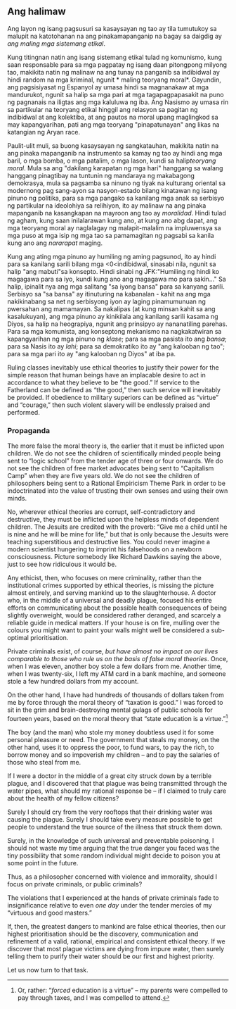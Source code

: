 ## Ang halimaw

Ang layon ng isang pagsusuri sa kasaysayan ng tao ay tila tumutukoy sa malupit na katotohanan na ang pinakamapanganip na bagay sa daigdig ay *ang maling mga sistemang etikal*.

Kung titingnan natin ang isang sistemang etikal tulad ng komunismo, kung saan responsable para sa mga pagpatay ng isang daan pitongpong milyong tao, makikita natin ng malinaw na ang tunay na panganib sa indibidwal ay hindi random na mga kriminal, ngunit * maling teoryang moral*. Gayundin, ang pagsisiyasat ng Espanyol ay umasa hindi sa magnanakaw at mga mandurukot, ngunit sa halip sa mga pari at mga tagapagpapasakit na puno ng pagnanais na iligtas ang mga kaluluwa ng iba. Ang Nasismo ay umasa rin sa partikular na teoryang etikal hinggil ang relasyon sa pagitan ng indibidwal at ang kolektiba, at ang pautos na moral upang maglingkod sa may kapangyarihan, pati ang mga teoryang "pinapatunayan" ang likas na katangian ng Aryan race.

Paulit-ulit muli, sa buong kasaysayan ng sangkatauhan, makikita natin na ang pinaka mapanganib na instrumento sa kamay ng tao ay hindi ang mga baril, o mga bomba, o mga patalim, o mga lason, kundi sa halip*teoryang moral*. Mula sa ang "dakilang karapatan ng mga hari" hanggang sa walang hanggang pinagtibay na tuntunin ng mandaraya ng makabagong demokrasya, mula sa pagsamba sa ninuno ng tiyak na kulturang oriental sa modernong pag sang-ayon sa nasyon-estado bilang kinatawan ng isang pinuno ng politika, para sa mga pangako sa kanilang mga anak sa serbisyo ng partikular na ideolohiya sa relihiyon, ito ay malinaw na ang pinaka mapanganib na kasangkapan na mayroon ang tao ay *moralidad*. Hindi tulad ng agham, kung saan inilalarawan kung ano, at kung ano abg dapat, ang mga teoryang moral ay naglalagay ng malapit-malalim na impluwensya sa mga puso at mga isip ng mga tao sa pamamagitan ng pagsabi sa kanila kung ano ang *nararapat* maging.

Kung ang ating mga pinuno ay humiling ng aming pagsunod, ito ay hindi para sa kanilang sarili bilang mga <0<indibidwal</em>, sinasabi nila, ngunit sa halip "ang mabuti"sa konsepto. Hindi sinabi ng JFK:"Humiling ng hindi ko magagawa para sa iyo, kundi kung ano ang magagawa mo para sakin..." Sa halip, ipinalit nya ang mga salitang "sa iyong bansa" para sa kanyang sarili. Serbisyo sa "sa bansa" ay itinuturing na kabanalan - kahit na ang mga nakikinabang sa net ng serbisyong iyon ay laging pinamumunuan ng pwersahan ang mamamayan. Sa nakalipas (at kung minsan kahit sa ang kasalukuyan), ang mga pinuno ay kinikilala ang kanilang sarili kasama ng Diyos, sa halip na heograpiya, ngunit ang prinsipyo ay nananatiling parehas. Para sa mga komunista, ang konseptong mekanismo na nagkakatwiran sa kapangyarihan ng mga pinuno ng *klase*; para sa mga pasista ito ang *bansa*; para sa Nasis ito ay *lahi*; para sa demokratiko ito ay "ang kalooban ng tao"; para sa mga pari ito ay "ang kalooban ng Diyos" at iba pa.

Ruling classes inevitably use ethical theories to justify their power for the simple reason that human beings have an implacable desire to act in accordance to what they believe to be “the good.” If service to the Fatherland can be defined as “the good,” then such service will inevitably be provided. If obedience to military superiors can be defined as “virtue” and “courage,” then such violent slavery will be endlessly praised and performed.

### Propaganda

The more false the moral theory is, the earlier that it must be inflicted upon children. We do not see the children of scientifically minded people being sent to “logic school” from the tender age of three or four onwards. We do not see the children of free market advocates being sent to “Capitalism Camp” when they are five years old. We do not see the children of philosophers being sent to a Rational Empiricism Theme Park in order to be indoctrinated into the value of trusting their own senses and using their own minds.

No, wherever ethical theories are corrupt, self-contradictory and destructive, they must be inflicted upon the helpless minds of dependent children. The Jesuits are credited with the proverb: “Give me a child until he is nine and he will be mine for life,” but that is only because the Jesuits were teaching superstitious and destructive lies. You could never imagine a modern scientist hungering to imprint his falsehoods on a newborn consciousness. Picture somebody like Richard Dawkins saying the above, just to see how ridiculous it would be.

Any ethicist, then, who focuses on mere criminality, rather than the institutional crimes supported by ethical theories, is missing the picture almost entirely, and serving mankind up to the slaughterhouse. A doctor who, in the middle of a universal and deadly plague, focused his entire efforts on communicating about the possible health consequences of being slightly overweight, would be considered rather deranged, and scarcely a reliable guide in medical matters. If your house is on fire, mulling over the colours you might want to paint your walls might well be considered a sub-optimal prioritisation.

Private criminals exist, of course, *but have almost no impact on our lives comparable to those who rule us on the basis of false moral theories*. Once, when I was eleven, another boy stole a few dollars from me. Another time, when I was twenty-six, I left my ATM card in a bank machine, and someone stole a few hundred dollars from my account.

On the other hand, I have had hundreds of thousands of dollars taken from me by force through the moral theory of “taxation is good.” I was forced to sit in the grim and brain-destroying mental gulags of public schools for fourteen years, based on the moral theory that “state education is a virtue.”[^12]

The boy (and the man) who stole my money doubtless used it for some personal pleasure or need. The government that steals my money, on the other hand, uses it to oppress the poor, to fund wars, to pay the rich, to borrow money and so impoverish my children – and to pay the salaries of those who steal from me.

If I were a doctor in the middle of a great city struck down by a terrible plague, and I discovered that that plague was being transmitted through the water pipes, what should my rational response be – if I claimed to truly care about the health of my fellow citizens?

Surely I should cry from the very rooftops that their drinking water was causing the plague. Surely I should take every measure possible to get people to understand the true source of the illness that struck them down.

Surely, in the knowledge of such universal and preventable poisoning, I should not waste my time arguing that the true danger you faced was the tiny possibility that some random individual might decide to poison you at some point in the future.

Thus, as a philosopher concerned with violence and immorality, should I focus on private criminals, or public criminals?

The violations that I experienced at the hands of private criminals fade to insignificance relative to even *one day* under the tender mercies of my “virtuous and good masters.”

If, then, the greatest dangers to mankind are false ethical theories, then our highest prioritisation should be the discovery, communication and refinement of a valid, rational, empirical and consistent ethical theory. If we discover that most plague victims are dying from impure water, then surely telling them to purify their water should be our first and highest priority.

Let us now turn to that task.

[^12]: Or, rather: “*forced* education is a virtue” – my parents were compelled to pay through taxes, and I was compelled to attend.